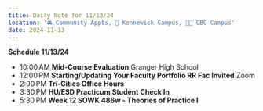 ```yaml
---
title: Daily Note for 11/13/24
location: '🚘 Community Appts, 🏫 Kennewick Campus, 🌃🏫 CBC Campus'
date: 2024-11-13
---
```

**Schedule 11/13/24**
- 10:00 AM **Mid-Course Evaluation** Granger High School
- 12:00 PM **Starting/Updating Your Faculty Portfolio RR Fac Invited** Zoom
- 2:00 PM **Tri-Cities Office Hours** 
- 3:30 PM **HU/ESD Practicum Student Check In**
- 5:30 PM **Week 12 SOWK 486w - Theories of Practice I**